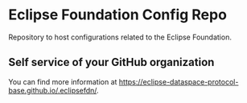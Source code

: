 # Eclipse Foundation Config Repo

Repository to host configurations related to the Eclipse Foundation.

## Self service of your GitHub organization

You can find more information at <https://eclipse-dataspace-protocol-base.github.io/.eclipsefdn/>.
